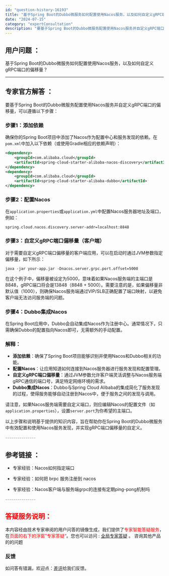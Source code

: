 ```yaml
---
id: "question-history-16193"
title: "基于Spring Boot的Dubbo微服务如何配置使用Nacos服务，以及如何自定义gRPC端口的偏移量"
date: "2024-07-15"
category: "expertConsultation"
description: "要基于Spring Boot的Dubbo微服务配置使用Nacos服务并自定义gRPC端口的偏移量，可以遵循以下步骤：### 步骤1：添加依赖确保你的Spring Boot项目中添加了Nacos作为配置中心和服务发现的依赖。在`pom.xml`中加入以下依赖（或使用Gradle相应的依赖声明）：```"
---
```


## 用户问题 ： 
 基于Spring Boot的Dubbo微服务如何配置使用Nacos服务，以及如何自定义gRPC端口的偏移量？  

---------------
## 专家官方解答 ：

要基于Spring Boot的Dubbo微服务配置使用Nacos服务并自定义gRPC端口的偏移量，可以遵循以下步骤：

### 步骤1：添加依赖
确保你的Spring Boot项目中添加了Nacos作为配置中心和服务发现的依赖。在`pom.xml`中加入以下依赖（或使用Gradle相应的依赖声明）：

```xml
<dependency>
    <groupId>com.alibaba.cloud</groupId>
    <artifactId>spring-cloud-starter-alibaba-nacos-discovery</artifactId>
</dependency>
<dependency>
    <groupId>com.alibaba.cloud</groupId>
    <artifactId>spring-cloud-starter-alibaba-dubbo</artifactId>
</dependency>
```

### 步骤2：配置Nacos
在`application.properties`或`application.yml`中配置Nacos服务器地址及端口，例如：

```properties
spring.cloud.nacos.discovery.server-addr=localhost:8848
```

### 步骤3：自定义gRPC端口偏移量（客户端）
对于需要自定义gRPC端口偏移量的客户端应用，可以在启动时通过JVM参数指定偏移量，如下所示：

```shell
java -jar your-app.jar -Dnacos.server.grpc.port.offset=5000
```

在这个例子中，偏移量被设定为5000，意味着如果Nacos服务端的主端口是8848，gRPC端口将会是13848（8848 + 5000）。需要注意的是，如果偏移量非默认值（1000），则确保Nacos服务端通过VIP/SLB正确配置了端口映射，以避免客户端无法访问服务端的问题。

### 步骤4：Dubbo集成Nacos
在Spring Boot应用中，Dubbo会自动集成Nacos作为注册中心。通常情况下，只需确保Dubbo的配置指向Nacos即可，无需额外的手动配置。

### 解释：
- **添加依赖**：确保了Spring Boot项目能够识别并使用Nacos和Dubbo相关的功能。
- **配置Nacos**：让应用知道如何连接到Nacos服务器进行服务发现和配置管理。
- **自定义gRPC端口偏移量**：通过JVM参数允许客户端灵活调整与Nacos服务端gRPC通信的端口号，满足特定网络环境的需求。
- **Dubbo集成Nacos**：Dubbo与Spring Cloud Alibaba的集成简化了服务发现的过程，使得服务能够自动注册到Nacos中，便于服务之间的发现与调用。

请注意，如果Nacos服务端需要自定义端口，则应编辑Nacos的配置文件（如`application.properties`），设置`server.port`为你希望的主端口。

以上步骤和说明基于提供的知识内容，旨在帮助你在Spring Boot的Dubbo微服务中有效配置和使用Nacos服务发现，并实现gRPC端口偏移量的自定义。


<font color="#949494">---------------</font> 


## 参考链接 ：

* 专家经验：Nacos如何指定端口 
 
 * 专家经验：如何把 brpc 服务注册到 nacos 
 
 * 专家经验：Nacos客户端与服务端grpc的连接有定期ping-pong机制吗 


 <font color="#949494">---------------</font> 
 


## <font color="#FF0000">答疑服务说明：</font> 

本内容经由技术专家审阅的用户问答的镜像生成，我们提供了<font color="#FF0000">专家智能答疑服务</font>，在<font color="#FF0000">页面的右下的浮窗”专家答疑“</font>。您也可以访问 : [全局专家答疑](https://answer.opensource.alibaba.com/docs/intro) 。 咨询其他产品的的问题

### 反馈
如问答有错漏，欢迎点：[差评](https://ai.nacos.io/user/feedbackByEnhancerGradePOJOID?enhancerGradePOJOId=16203)给我们反馈。
